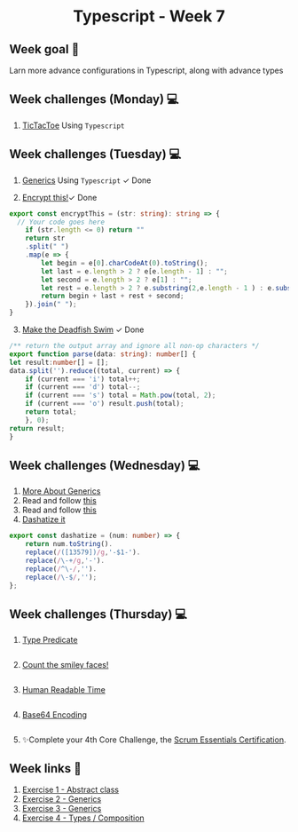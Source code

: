 <h1 align="center">Typescript - Week 7</h1>

## Week goal 🏁

<p>Larn more advance configurations in Typescript, along with advance types</p>

## Week challenges (Monday) 💻

1. [TicTacToe](https://github.com/corecodeio/bootcamp-from-scratch/blob/main/src/technologies/2022/week7/Exercices/E0/desc/ED0W7.md) Using `Typescript`

## Week challenges (Tuesday) 💻

1. [Generics](https://github.com/corecodeio/bootcamp-from-scratch/blob/main/src/technologies/2022/week7/Exercices/E1/desc/ED1W7.md) Using `Typescript`  <span>&#10003; Done</span>

2. [Encrypt this!](https://www.codewars.com/kata/5848565e273af816fb000449/train/typescript)<span>&#10003; Done</span>
```ts
export const encryptThis = (str: string): string => {
  // Your code goes here
    if (str.length <= 0) return ""
    return str
    .split(" ")
    .map(e => {
        let begin = e[0].charCodeAt(0).toString();
        let last = e.length > 2 ? e[e.length - 1] : "";
        let second = e.length > 2 ? e[1] : "";
        let rest = e.length > 2 ? e.substring(2,e.length - 1 ) : e.substring(1);
        return begin + last + rest + second; 
    }).join(" ");
}
```

3. [Make the Deadfish Swim](https://www.codewars.com/kata/51e0007c1f9378fa810002a9/train/typescript)  <span>&#10003; Done</span>
```ts
/** return the output array and ignore all non-op characters */
export function parse(data: string): number[] {
let result:number[] = [];
data.split('').reduce((total, current) => {
    if (current === 'i') total++;
    if (current === 'd') total--;
    if (current === 's') total = Math.pow(total, 2);
    if (current === 'o') result.push(total);
    return total;
    }, 0);
return result;
}
```

## Week challenges (Wednesday) 💻

1. [More About Generics](https://docs.microsoft.com/en-us/learn/modules/typescript-generics/)
2. Read and follow [this](https://learntypescript.dev/04/l5-union)
3. Read and follow [this](https://learntypescript.dev/04/l6-intersection)
4. [Dashatize it](https://www.codewars.com/kata/58223370aef9fc03fd000071/train/typescript)
```ts
export const dashatize = (num: number) => {
    return num.toString().
    replace(/([13579])/g,'-$1-').
    replace(/\-+/g,'-'). 
    replace(/^\-/,''). 
    replace(/\-$/,'');
};
```

## Week challenges (Thursday) 💻

1. [Type Predicate](https://typescript-exercises.github.io/#exercise=4)
```ts

```
2. [Count the smiley faces!](https://www.codewars.com/kata/583203e6eb35d7980400002a/train/typescript)
```ts

```

3. [Human Readable Time](https://www.codewars.com/kata/52685f7382004e774f0001f7)
```ts

```

4. [Base64 Encoding](https://www.codewars.com/kata/5270f22f862516c686000161)
```ts

```

5. ✨Complete your 4th Core Challenge, the [Scrum Essentials Certification](https://university.scrumnetwork.com/offers/C5fmudK2/checkout?coupon_code=ESSENTIALS2022).

## Week links 🔗

1. [Exercise 1 - Abstract class](https://github.com/corecodeio/FS0522_Typescript_01/tree/main/src/E0)
2. [Exercise 2 - Generics](https://github.com/corecodeio/FS0522_Typescript_01/tree/main/src/E1)
3. [Exercise 3 - Generics](https://github.com/corecodeio/FS0522_Typescript_01/tree/main/src/E2)
4. [Exercise 4 - Types / Composition](https://github.com/corecodeio/FS0522_Typescript_02)
